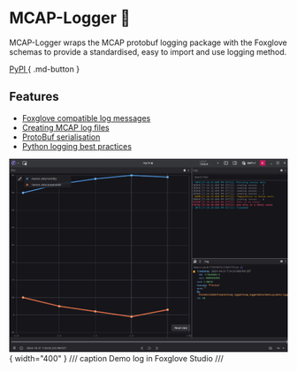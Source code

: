 # MCAP-Logger :billed_cap:

MCAP-Logger wraps the MCAP protobuf logging package with the Foxglove schemas to provide a standardised, easy to import
and use logging method.

[PyPI <i class="fa-brands fa-python"></i>](https://pypi.org/project/mcap-logger/){ .md-button }

## Features

- [Foxglove compatible log messages](explanations/foxglove.md)
- [Creating MCAP log files](explanations/mcap.md)
- [ProtoBuf serialisation](explanations/protobuf.md)
- [Python logging best practices](explanations/motivation.md)

![demo_log_in_foxglove.png](assets/demo_log_in_foxglove.png){ width="400" }
/// caption
Demo log in Foxglove Studio
///

